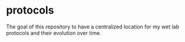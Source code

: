 # protocols

The goal of this repository to have a centralized location for my wet lab
protocols and their evolution over time.
